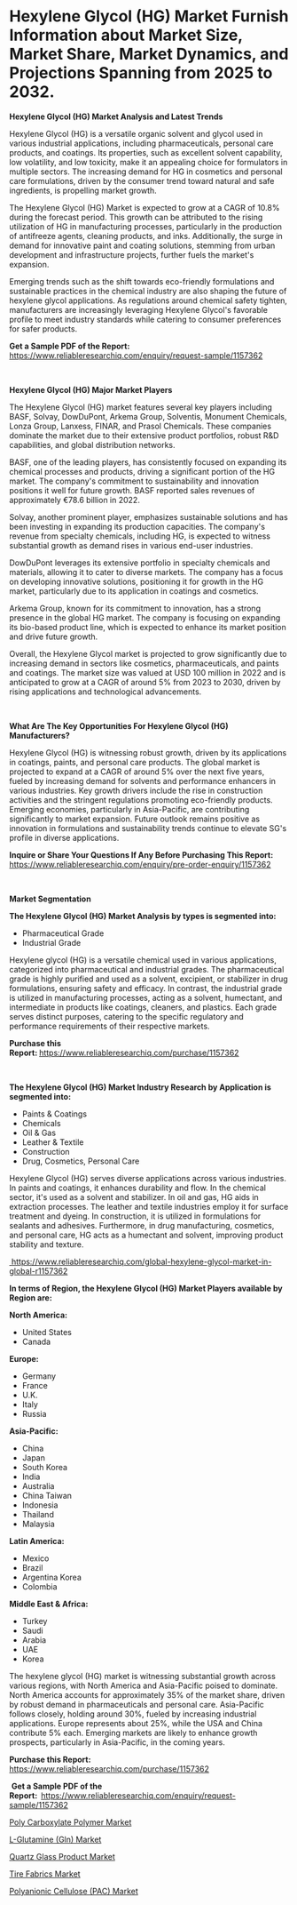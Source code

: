 <p><h1>Hexylene Glycol (HG) Market Furnish Information about Market Size, Market Share, Market Dynamics, and Projections Spanning from 2025 to 2032.</h1></p><p><strong>Hexylene Glycol (HG) Market Analysis and Latest Trends</strong></p>
<p><p>Hexylene Glycol (HG) is a versatile organic solvent and glycol used in various industrial applications, including pharmaceuticals, personal care products, and coatings. Its properties, such as excellent solvent capability, low volatility, and low toxicity, make it an appealing choice for formulators in multiple sectors. The increasing demand for HG in cosmetics and personal care formulations, driven by the consumer trend toward natural and safe ingredients, is propelling market growth.</p><p>The Hexylene Glycol (HG) Market is expected to grow at a CAGR of 10.8% during the forecast period. This growth can be attributed to the rising utilization of HG in manufacturing processes, particularly in the production of antifreeze agents, cleaning products, and inks. Additionally, the surge in demand for innovative paint and coating solutions, stemming from urban development and infrastructure projects, further fuels the market's expansion. </p><p>Emerging trends such as the shift towards eco-friendly formulations and sustainable practices in the chemical industry are also shaping the future of hexylene glycol applications. As regulations around chemical safety tighten, manufacturers are increasingly leveraging Hexylene Glycol's favorable profile to meet industry standards while catering to consumer preferences for safer products.</p></p>
<p><strong>Get a Sample PDF of the Report:&nbsp;</strong> <a href="https://www.reliableresearchiq.com/enquiry/request-sample/1157362?utm_campaign=1140&utm_medium=2&utm_source=Github&utm_content=ia&utm_term=02042025&utm_id=hexylene-glycol-hg">https://www.reliableresearchiq.com/enquiry/request-sample/1157362</a></p>
<p>&nbsp;</p>
<p><strong>Hexylene Glycol (HG) Major Market Players</strong></p>
<p><p>The Hexylene Glycol (HG) market features several key players including BASF, Solvay, DowDuPont, Arkema Group, Solventis, Monument Chemicals, Lonza Group, Lanxess, FINAR, and Prasol Chemicals. These companies dominate the market due to their extensive product portfolios, robust R&D capabilities, and global distribution networks.</p><p>BASF, one of the leading players, has consistently focused on expanding its chemical processes and products, driving a significant portion of the HG market. The company's commitment to sustainability and innovation positions it well for future growth. BASF reported sales revenues of approximately €78.6 billion in 2022.</p><p>Solvay, another prominent player, emphasizes sustainable solutions and has been investing in expanding its production capacities. The company's revenue from specialty chemicals, including HG, is expected to witness substantial growth as demand rises in various end-user industries.</p><p>DowDuPont leverages its extensive portfolio in specialty chemicals and materials, allowing it to cater to diverse markets. The company has a focus on developing innovative solutions, positioning it for growth in the HG market, particularly due to its application in coatings and cosmetics.</p><p>Arkema Group, known for its commitment to innovation, has a strong presence in the global HG market. The company is focusing on expanding its bio-based product line, which is expected to enhance its market position and drive future growth.</p><p>Overall, the Hexylene Glycol market is projected to grow significantly due to increasing demand in sectors like cosmetics, pharmaceuticals, and paints and coatings. The market size was valued at USD 100 million in 2022 and is anticipated to grow at a CAGR of around 5% from 2023 to 2030, driven by rising applications and technological advancements.</p></p>
<p>&nbsp;</p>
<p><strong>What Are The Key Opportunities For Hexylene Glycol (HG) Manufacturers?</strong></p>
<p><p>Hexylene Glycol (HG) is witnessing robust growth, driven by its applications in coatings, paints, and personal care products. The global market is projected to expand at a CAGR of around 5% over the next five years, fueled by increasing demand for solvents and performance enhancers in various industries. Key growth drivers include the rise in construction activities and the stringent regulations promoting eco-friendly products. Emerging economies, particularly in Asia-Pacific, are contributing significantly to market expansion. Future outlook remains positive as innovation in formulations and sustainability trends continue to elevate SG's profile in diverse applications.</p></p>
<p><strong>Inquire or Share Your Questions If Any Before Purchasing This Report:</strong> <a href="https://www.reliableresearchiq.com/enquiry/pre-order-enquiry/1157362?utm_campaign=1140&utm_medium=2&utm_source=Github&utm_content=ia&utm_term=02042025&utm_id=hexylene-glycol-hg">https://www.reliableresearchiq.com/enquiry/pre-order-enquiry/1157362</a></p>
<p>&nbsp;</p>
<p><strong>Market Segmentation</strong></p>
<p><strong>The Hexylene Glycol (HG) Market Analysis by types is segmented into:</strong></p>
<p><ul><li>Pharmaceutical Grade</li><li>Industrial Grade</li></ul></p>
<p><p>Hexylene glycol (HG) is a versatile chemical used in various applications, categorized into pharmaceutical and industrial grades. The pharmaceutical grade is highly purified and used as a solvent, excipient, or stabilizer in drug formulations, ensuring safety and efficacy. In contrast, the industrial grade is utilized in manufacturing processes, acting as a solvent, humectant, and intermediate in products like coatings, cleaners, and plastics. Each grade serves distinct purposes, catering to the specific regulatory and performance requirements of their respective markets.</p></p>
<p><strong>Purchase this Report:&nbsp;</strong><a href="https://www.reliableresearchiq.com/purchase/1157362?utm_campaign=1140&utm_medium=2&utm_source=Github&utm_content=ia&utm_term=02042025&utm_id=hexylene-glycol-hg">https://www.reliableresearchiq.com/purchase/1157362</a></p>
<p>&nbsp;</p>
<p><strong>The Hexylene Glycol (HG) Market Industry Research by Application is segmented into:</strong></p>
<p><ul><li>Paints & Coatings</li><li>Chemicals</li><li>Oil & Gas</li><li>Leather & Textile</li><li>Construction</li><li>Drug, Cosmetics, Personal Care</li></ul></p>
<p><p>Hexylene Glycol (HG) serves diverse applications across various industries. In paints and coatings, it enhances durability and flow. In the chemical sector, it's used as a solvent and stabilizer. In oil and gas, HG aids in extraction processes. The leather and textile industries employ it for surface treatment and dyeing. In construction, it is utilized in formulations for sealants and adhesives. Furthermore, in drug manufacturing, cosmetics, and personal care, HG acts as a humectant and solvent, improving product stability and texture.</p></p>
<p><a href="https://www.reliableresearchiq.com/global-hexylene-glycol-market-in-global-r1157362?utm_campaign=1140&utm_medium=2&utm_source=Github&utm_content=ia&utm_term=02042025&utm_id=hexylene-glycol-hg">&nbsp;https://www.reliableresearchiq.com/global-hexylene-glycol-market-in-global-r1157362</a></p>
<p><strong>In terms of Region, the Hexylene Glycol (HG) Market Players available by Region are:</strong></p>
<p>
    <p> <strong> North America: </strong>
        <ul>
            <li>United States</li>
            <li>Canada</li>
        </ul>
        </p> 
    <p> <strong> Europe: </strong>
        <ul>
            <li>Germany</li>
            <li>France</li>
            <li>U.K.</li>
            <li>Italy</li>
            <li>Russia</li>
        </ul>
        </p> 
    <p> <strong> Asia-Pacific: </strong>
        <ul>
            <li>China</li>
            <li>Japan</li>
            <li>South Korea</li>
            <li>India</li>
            <li>Australia</li>
            <li>China Taiwan</li>
            <li>Indonesia</li>
            <li>Thailand</li>
            <li>Malaysia</li>
        </ul>
        </p> 
    <p> <strong> Latin America: </strong>
        <ul>
            <li>Mexico</li>
            <li>Brazil</li>
            <li>Argentina Korea</li>
            <li>Colombia</li>
        </ul>
        </p> 
    <p> <strong> Middle East & Africa: </strong>
        <ul>
            <li>Turkey</li>
            <li>Saudi</li>
            <li>Arabia</li>
            <li>UAE</li>
            <li>Korea</li>
        </ul>
    </p>
    </p>
<p><p>The hexylene glycol (HG) market is witnessing substantial growth across various regions, with North America and Asia-Pacific poised to dominate. North America accounts for approximately 35% of the market share, driven by robust demand in pharmaceuticals and personal care. Asia-Pacific follows closely, holding around 30%, fueled by increasing industrial applications. Europe represents about 25%, while the USA and China contribute 5% each. Emerging markets are likely to enhance growth prospects, particularly in Asia-Pacific, in the coming years.</p></p>
<p><strong>Purchase this Report: </strong><a href="https://www.reliableresearchiq.com/purchase/1157362?utm_campaign=1140&utm_medium=2&utm_source=Github&utm_content=ia&utm_term=02042025&utm_id=hexylene-glycol-hg">https://www.reliableresearchiq.com/purchase/1157362</a></p>
<p>&nbsp;<strong>Get a Sample PDF of the Report:&nbsp;&nbsp;</strong><a href="https://www.reliableresearchiq.com/enquiry/request-sample/1157362?utm_campaign=1140&utm_medium=2&utm_source=Github&utm_content=ia&utm_term=02042025&utm_id=hexylene-glycol-hg">https://www.reliableresearchiq.com/enquiry/request-sample/1157362</a></p>
<p><strong></strong></p>
<p><p><a href="https://github.com/toghojbeinta/Market-Research-Report-List-1/blob/main/poly-carboxylate-polymer-market.md?utm_campaign=1140&utm_medium=2&utm_source=Github&utm_content=ia&utm_term=02042025&utm_id=hexylene-glycol-hg">Poly Carboxylate Polymer Market</a></p><p><a href="https://github.com/jaspartatin/Market-Research-Report-List-1/blob/main/l-glutamine-gln-market.md?utm_campaign=1140&utm_medium=2&utm_source=Github&utm_content=ia&utm_term=02042025&utm_id=hexylene-glycol-hg">L-Glutamine (Gln) Market</a></p><p><a href="https://github.com/alefermeivys/Market-Research-Report-List-1/blob/main/quartz-glass-product-market.md?utm_campaign=1140&utm_medium=2&utm_source=Github&utm_content=ia&utm_term=02042025&utm_id=hexylene-glycol-hg">Quartz Glass Product Market</a></p><p><a href="https://github.com/dusektwinec3/Market-Research-Report-List-1/blob/main/tire-fabrics-market.md?utm_campaign=1140&utm_medium=2&utm_source=Github&utm_content=ia&utm_term=02042025&utm_id=hexylene-glycol-hg">Tire Fabrics Market</a></p><p><a href="https://github.com/jullselai/Market-Research-Report-List-1/blob/main/polyanionic-cellulose-pac-market.md?utm_campaign=1140&utm_medium=2&utm_source=Github&utm_content=ia&utm_term=02042025&utm_id=hexylene-glycol-hg">Polyanionic Cellulose (PAC) Market</a></p></p>